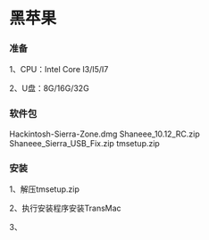 # 黑苹果

### 准备
1、CPU：Intel Core I3/I5/I7

2、U盘：8G/16G/32G

### 软件包
Hackintosh-Sierra-Zone.dmg
Shaneee_10.12_RC.zip
Shaneee_Sierra_USB_Fix.zip
tmsetup.zip

### 安装

1、解压tmsetup.zip

2、执行安装程序安装TransMac

3、
